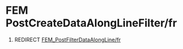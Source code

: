 # FEM PostCreateDataAlongLineFilter/fr

1.  REDIRECT [FEM\_PostFilterDataAlongLine/fr](FEM_PostFilterDataAlongLine/fr.md)
